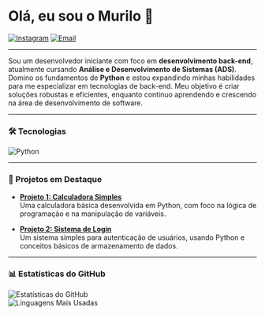 # Olá, eu sou o Murilo 👋  

[![Instagram](https://img.shields.io/badge/-Instagram-BC2A8D?style=flat&logo=instagram&logoColor=white)](https://www.instagram.com/oo.farias)  [![Email](https://img.shields.io/badge/-Email-D14836?style=flat&logo=gmail&logoColor=white)](mailto:murilosaueressyfarias@gmail.com)


---

Sou um desenvolvedor iniciante com foco em **desenvolvimento back-end**, atualmente cursando **Análise e Desenvolvimento de Sistemas (ADS)**. Domino os fundamentos de **Python** e estou expandindo minhas habilidades para me especializar em tecnologias de back-end. Meu objetivo é criar soluções robustas e eficientes, enquanto continuo aprendendo e crescendo na área de desenvolvimento de software.  

---

### 🛠️ Tecnologias  

![Python](https://img.shields.io/badge/-Python-3776AB?style=flat&logo=python&logoColor=white)  

---

### 🚀 Projetos em Destaque  

- **[Projeto 1: Calculadora Simples](link)**  
  Uma calculadora básica desenvolvida em Python, com foco na lógica de programação e na manipulação de variáveis.  

- **[Projeto 2: Sistema de Login](link)**  
  Um sistema simples para autenticação de usuários, usando Python e conceitos básicos de armazenamento de dados.  

---

### 📊 Estatísticas do GitHub  

![Estatísticas do GitHub](https://github-readme-stats.vercel.app/api?username=MuriloFariass&show_icons=true&theme=radical)  
![Linguagens Mais Usadas](https://github-readme-stats.vercel.app/api/top-langs/?username=MuriloFariass&layout=compact&theme=radical)  


